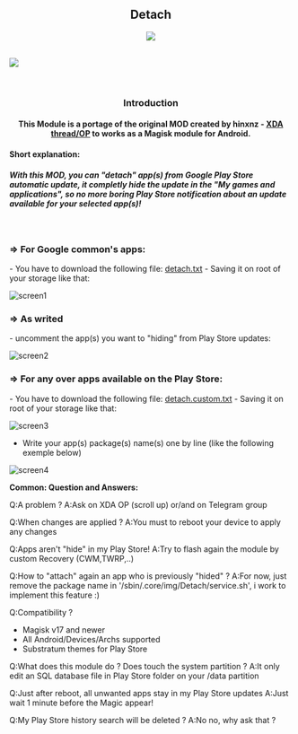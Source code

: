 <p align="center">
<h2 align=center> Detach </h3>

<p align="center">
 <a href="https://forum.xda-developers.com/android/software-hacking/mod-detach-market-links-theme-ready-apps-t3447494"><img src="https://img.shields.io/badge/XDA-Thread-yellow.svg?longCache=true&style=flat-square"></a></p><br />
 <a href=https://t.me/joinchat/ElFVDxJDgCkDt5Zr_qblGQ"><img src="https://img.shields.io/badge/Telegram-Channel-blue.svg?longCache=true&style=flat-square"></a></p><br />

<h3 align=center>Introduction</h3>
<h4 align=center>This Module is a portage of the original MOD created by hinxnz - <a href="https://forum.xda-developers.com/member.php?u=1909299">XDA thread/OP</a> to works as a Magisk module for Android.<h4>

<h4>Short explanation:</h4>
<h5>With this MOD, you can "detach" app(s) from Google Play Store automatic update, it completly hide the update in the "My games and applications", so no more boring Play Store notification about an update available for your selected app(s)!<br /></h5>

<br />
<h3>=> For Google common's apps:</h3>
- You have to download the following file: <a href="https://forum.xda-developers.com/attachment.php?attachmentid=4141103&d=1494126907">detach.txt</a>
- Saving it on root of your storage like that:

![screen1](https://image.ibb.co/kDxwoA/Screenshot-20181025-211140.png)<br />

<h3>=> As writed</h3>
 - uncomment the app(s) you want to "hiding" from Play Store updates:

![screen2](https://image.ibb.co/kCBd1V/Screenshot-20181025-211255.png)<br />

<h3>=> For any over apps available on the Play Store:</h3>
- You have to download the following file: <a href="https://forum.xda-developers.com/attachment.php?attachmentid=4141081&d=1494123950">detach.custom.txt</a>
- Saving it on root of your storage like that:

![screen3](https://image.ibb.co/mV1kMV/Screenshot-20181028-201636.png)<br />

- Write your app(s) package(s) name(s) one by line
(like the following exemple below)

![screen4](https://image.ibb.co/hL1kMV/Screenshot-20181028-201657.png)<br />

<b>Common: Question and Answers:</b>

Q:A problem ?
A:Ask on XDA OP (scroll up) or/and on Telegram group

Q:When changes are applied ?
A:You must to reboot your device to apply any changes

Q:Apps aren't "hide" in my Play Store!
A:Try to flash again the module by custom Recovery (CWM,TWRP,..)

Q:How to "attach" again an app who is previously "hided" ?
A:For now, just remove the package name in '/sbin/.core/img/Detach/service.sh', i work to implement this feature :)

Q:Compatibility ?
- Magisk v17 and newer
- All Android/Devices/Archs supported
- Substratum themes for Play Store

Q:What does this module do ? Does touch the system partition ?
A:It only edit an SQL database file in Play Store folder on your /data partition

Q:Just after reboot, all unwanted apps stay in my Play Store updates
A:Just wait 1 minute before the Magic appear!

Q:My Play Store history search will be deleted ?
A:No no, why ask that ?
